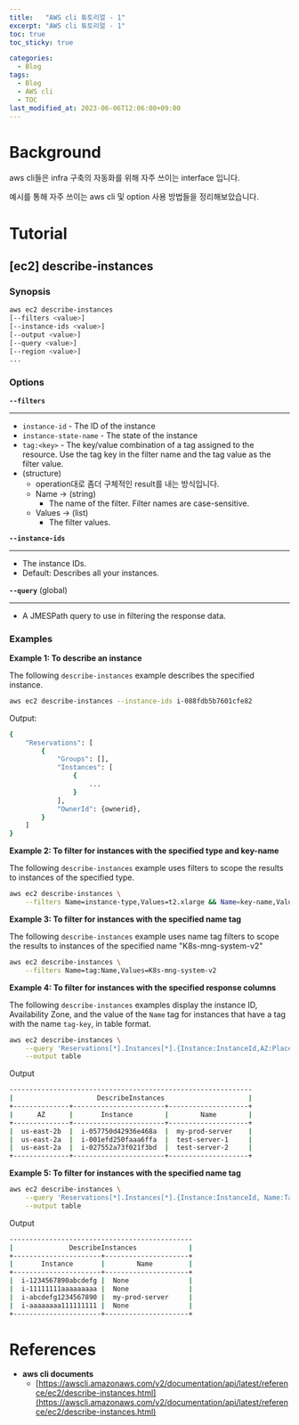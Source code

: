 ```yaml
---
title:   "AWS cli 튜토리얼 - 1"
excerpt: "AWS cli 튜토리얼 - 1"
toc: true
toc_sticky: true

categories:
  - Blog
tags:
  - Blog
  - AWS cli
  - TOC
last_modified_at: 2023-06-06T12:06:00+09:00
---
```


# Background

aws cli들은 infra 구축의 자동화를 위해 자주 쓰이는 interface 입니다.

예시를 통해 자주 쓰이는 aws cli 및 option 사용 방법들을 정리해보았습니다.

# Tutorial
## [ec2] describe-instances

### **Synopsis**

```bash
aws ec2 describe-instances
[--filters <value>]
[--instance-ids <value>]
[--output <value>]
[--query <value>]
[--region <value>]
...
```

### Options

**`--filters`**

---

- `instance-id` - The ID of the instance
- `instance-state-name` - The state of the instance 
- `tag:<key>` - The key/value combination of a tag assigned to the resource. Use the tag key in the filter name and the tag value as the filter value. 
- (structure)
    - operation대로 좀더 구체적인 result를 내는 방식입니다.
    - Name → (string)
        - The name of the filter. Filter names are case-sensitive.
    - Values -> (list)
        - The filter values.

**`--instance-ids`**

---

- The instance IDs.
- Default: Describes all your instances.

**`--query`** (global)

---

- A JMESPath query to use in filtering the response data.

### Examples

**Example 1: To describe an instance**

The following `describe-instances` example describes the specified instance.

```bash
aws ec2 describe-instances --instance-ids i-088fdb5b7601cfe82
```

Output:

```bash
{
    "Reservations": [
        {
            "Groups": [],
            "Instances": [
                {
                    ...
                }
            ],
            "OwnerId": {ownerid},
        }
    ]
}
```

**Example 2: To filter for instances with the specified type and key-name**

The following `describe-instances` example uses filters to scope the results to instances of the specified type.

```bash
aws ec2 describe-instances \
    --filters Name=instance-type,Values=t2.xlarge && Name=key-name,Values=sb-ai-team-pem-admin
```

**Example 3: To filter for instances with the specified name tag** 

The following `describe-instances` example uses name tag filters to scope the results to instances of the specified name "K8s-mng-system-v2"

```bash
aws ec2 describe-instances \
    --filters Name=tag:Name,Values=K8s-mng-system-v2
```

**Example 4: To filter for instances with the specified response columns**

The following `describe-instances` examples display the instance ID, Availability Zone, and the value of the `Name` tag for instances that have a tag with the name `tag-key`, in table format.

```bash
aws ec2 describe-instances \
    --query 'Reservations[*].Instances[*].{Instance:InstanceId,AZ:Placement.AvailabilityZone,Name:Tags[?Key==`Name`]|[0].Value}' \
    --output table
```

Output

```bash
-------------------------------------------------------------
|                     DescribeInstances                     |
+--------------+-----------------------+--------------------+
|      AZ      |       Instance        |        Name        |
+--------------+-----------------------+--------------------+
|  us-east-2b  |  i-057750d42936e468a  |  my-prod-server    |
|  us-east-2a  |  i-001efd250faaa6ffa  |  test-server-1     |
|  us-east-2a  |  i-027552a73f021f3bd  |  test-server-2     |
+--------------+-----------------------+--------------------+
```

**Example 5: To filter for instances with the specified name tag**

```bash
aws ec2 describe-instances \
    --query 'Reservations[*].Instances[*].{Instance:InstanceId, Name:Tags[?Value==`my-prod-server`]|[0].Value}' \
    --output table
```

Output

```bash
----------------------------------------------
|              DescribeInstances             |
+----------------------+---------------------+
|       Instance       |        Name         |
+----------------------+---------------------+
|  i-1234567890abcdefg |  None               |
|  i-11111111aaaaaaaaa |  None               |
|  i-abcdefg1234567890 |  my-prod-server     |
|  i-aaaaaaaa111111111 |  None               |
+----------------------+---------------------+
```

# References
- **aws cli documents**
    - [https://awscli.amazonaws.com/v2/documentation/api/latest/reference/ec2/describe-instances.html](https://awscli.amazonaws.com/v2/documentation/api/latest/reference/ec2/describe-instances.html)